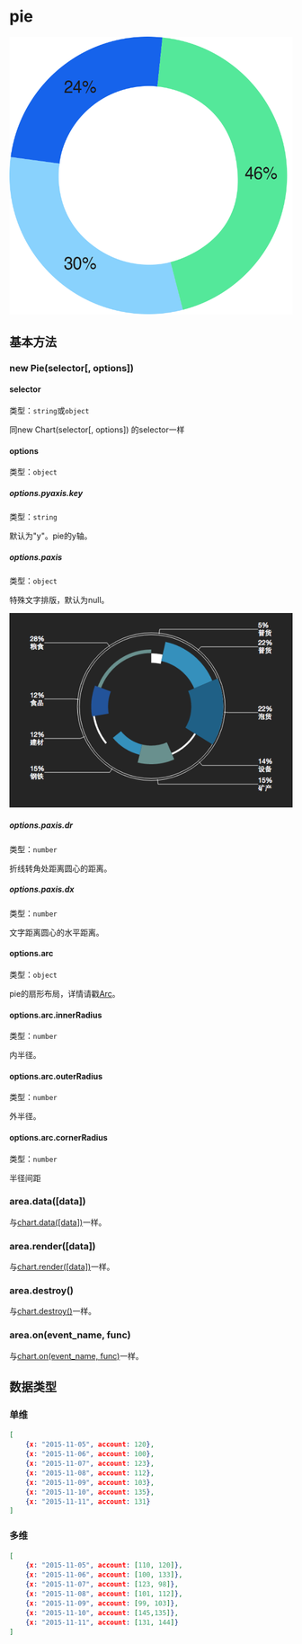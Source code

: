 # pie

![](pies_3.png)

## 基本方法

### new Pie(selector[, options])

#### selector
类型：`string`或`object`

同new Chart(selector[, options]) 的selector一样

#### options
类型：`object`

##### options.pyaxis.key
类型：`string`

默认为"y"。pie的y轴。

##### options.paxis
类型：`object`

特殊文字排版，默认为null。

![](pie-demo.png)

##### options.paxis.dr
类型：`number`

折线转角处距离圆心的距离。

##### options.paxis.dx
类型：`number`

文字距离圆心的水平距离。

#### options.arc
类型：`object`

pie的扇形布局，详情请戳[Arc](../plugin/wedget/arc.md)。

#### options.arc.innerRadius
类型：`number`

内半径。

#### options.arc.outerRadius
类型：`number`

外半径。

#### options.arc.cornerRadius
类型：`number`

半径间距


### area.data([data])
与[chart.data([data])](./chart.md)一样。

### area.render([data])

与[chart.render([data])](./chart.md)一样。


### area.destroy()
与[chart.destroy()](./chart.md)一样。

### area.on(event_name, func)
与[chart.on(event_name, func)](./chart.md)一样。

## 数据类型

### 单维
```json
[
    {x: "2015-11-05", account: 120},
    {x: "2015-11-06", account: 100},
    {x: "2015-11-07", account: 123},
    {x: "2015-11-08", account: 112},
    {x: "2015-11-09", account: 103},
    {x: "2015-11-10", account: 135},
    {x: "2015-11-11", account: 131}
]
```

### 多维
```json
[
    {x: "2015-11-05", account: [110, 120]},
    {x: "2015-11-06", account: [100, 133]},
    {x: "2015-11-07", account: [123, 98]},
    {x: "2015-11-08", account: [101, 112]},
    {x: "2015-11-09", account: [99, 103]},
    {x: "2015-11-10", account: [145,135]},
    {x: "2015-11-11", account: [131, 144]}
]
```